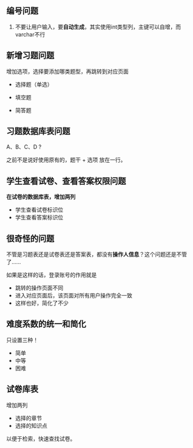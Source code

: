 ## 编号问题

1. 不要让用户输入，要**自动生成**，其实使用int类型列，主键可以自增，而varchar不行

## 新增习题问题

增加选项，选择要添加哪类题型，再跳转到对应页面

- 选择题（单选）

- 填空题
- 简答题

## 习题数据库表问题

A、B、C、D ?

之前不是说好使用原有的，题干 + 选项 放在一行。

## 学生查看试卷、查看答案权限问题

**在试卷的数据库表，增加两列**

- 学生查看试卷标识位
- 学生查看答案标识位

## 很奇怪的问题

不管是习题表还是试卷表还是答案表，都没有**操作人信息**？这个问题还是不管了……

如果是这样的话，登录账号的作用就是

- 跳转的操作页面不同
- 进入对应页面后，该页面对所有用户操作完全一致
- 这样也好，简化了不少

## 难度系数的统一和简化

只设置三种！

- 简单
- 中等
- 困难

## 试卷库表

增加两列

- 选择的章节
- 选择的知识点

以便于检索，快速查找试卷。